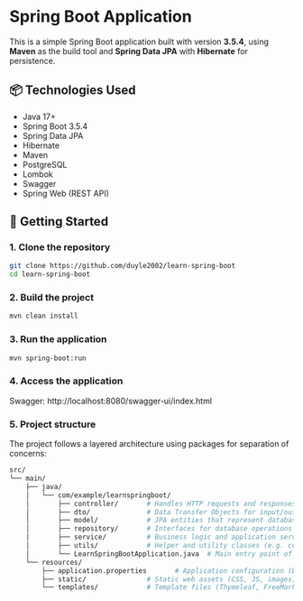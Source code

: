 # Spring Boot Application

This is a simple Spring Boot application built with version **3.5.4**, using **Maven** as the build tool and **Spring Data JPA** with **Hibernate** for persistence.

## 📦 Technologies Used

- Java 17+
- Spring Boot 3.5.4
- Spring Data JPA
- Hibernate
- Maven
- PostgreSQL
- Lombok
- Swagger
- Spring Web (REST API)

## 🚀 Getting Started

### 1. Clone the repository

```bash
git clone https://github.com/duyle2002/learn-spring-boot
cd learn-spring-boot
```

### 2. Build the project

```bash
mvn clean install
```

### 3. Run the application

```bash
mvn spring-boot:run
```

### 4. Access the application
Swagger: http://localhost:8080/swagger-ui/index.html

### 5. Project structure
The project follows a layered architecture using packages for separation of concerns:

```bash
src/
└── main/
    ├── java/
    │   └── com/example/learnspringboot/
    │       ├── controller/       # Handles HTTP requests and responses (REST endpoints)
    │       ├── dto/              # Data Transfer Objects for input/output models
    │       ├── model/            # JPA entities that represent database tables
    │       ├── repository/       # Interfaces for database operations (DAO layer)
    │       ├── service/          # Business logic and application services
    │       ├── utils/            # Helper and utility classes (e.g. converters, formatters)
    │       └── LearnSpringBootApplication.java  # Main entry point of the Spring Boot application
    └── resources/
        ├── application.properties       # Application configuration (DB, ports, etc.)
        ├── static/               # Static web assets (CSS, JS, images, etc.)
        └── templates/            # Template files (Thymeleaf, FreeMarker, etc. if used)
```
